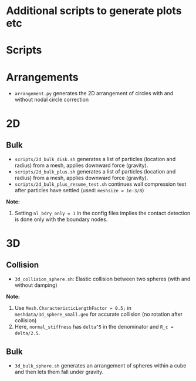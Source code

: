 # Additional scripts to generate plots etc

# Scripts

# Arrangements
* `arrangement.py` generates the 2D arrangement of circles with and without nodal circle correction 

# 2D

## Bulk
* `scripts/2d_bulk_disk.sh` generates a list of particles (location and radius) from a mesh, applies downward force (gravity).
* `scripts/2d_bulk_plus.sh` generates a list of particles (location and radius) from a mesh, applies downward force (gravity).
* `scripts/2d_bulk_plus_resume_test.sh` continues wall compression test after particles have settled (used: `meshsize = 1e-3/8`)

**Note:**
1. Setting `nl_bdry_only = 1` in the config files implies the contact detection is done only with the boundary nodes.

# 3D

## Collision
* `3d_collision_sphere.sh`: Elastic collision between two spheres (with and without damping)

**Note:**
1. Use `Mesh.CharacteristicLengthFactor = 0.5;` in `meshdata/3d_sphere_small.geo` for accurate collision (no rotation after collision)
1. Here, `normal_stiffness` has `delta^5` in the denominator and `R_c = delta/2.5`.

## Bulk
* `3d_bulk_sphere.sh` generates an arrangement of spheres within a cube and then lets them fall under gravity.


